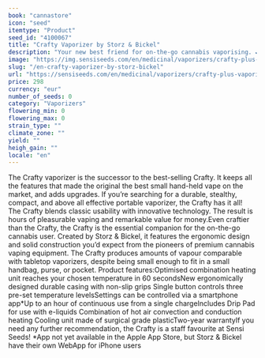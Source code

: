 ```yaml
---
book: "cannastore"
icon: "seed"
itemtype: "Product"
seed_id: "4100067"
title: "Crafty Vaporizer by Storz & Bickel"
description: "Your new best friend for on-the-go cannabis vaporising. ✔Durable ✔Powerful ✔Pocket-sized The Crafty heats up fast and has great battery life. Buy here."
image: "https://img.sensiseeds.com/en/medicinal/vaporizers/crafty-plus-vaporiser-image.png"
slug: "/en-crafty-vaporizer-by-storz-bickel"
url: "https://sensiseeds.com/en/medicinal/vaporizers/crafty-plus-vaporiser?a_aid=cannastore"
price: 298
currency: "eur"
number_of_seeds: 0
category: "Vaporizers"
flowering_min: 0
flowering_max: 0
strain_type: ""
climate_zone: ""
yield: ""
heigh_gain: ""
locale: "en"
---
```

The Crafty vaporizer is the successor to the best-selling Crafty. It keeps all the features that made the original the best small hand-held vape on the market, and adds upgrades. If you’re searching for a durable, stealthy, compact, and above all effective portable vaporizer, the Crafty has it all! The Crafty blends classic usability with innovative technology. The result is hours of pleasurable vaping and remarkable value for money.Even craftier than the Crafty, the Crafty is the essential companion for the on-the-go cannabis user. Created by Storz & Bickel, it features the ergonomic design and solid construction you’d expect from the pioneers of premium cannabis vaping equipment. The Crafty produces amounts of vapour comparable with tabletop vaporizers, despite being small enough to fit in a small handbag, purse, or pocket. Product features:Optimised combination heating unit reaches your chosen temperature in 60 secondsNew ergonomically designed durable casing with non-slip grips Single button controls three pre-set temperature levelsSettings can be controlled via a smartphone app*Up to an hour of continuous use from a single chargeIncludes Drip Pad for use with e-liquids Combination of hot air convection and conduction heating Cooling unit made of surgical grade plasticTwo-year warrantyIf you need any further recommendation, the Crafty is a staff favourite at Sensi Seeds! *App not yet available in the Apple App Store, but Storz & Bickel have their own WebApp for iPhone users
